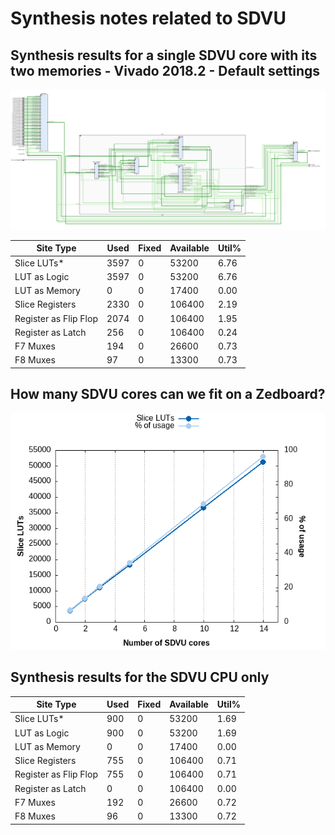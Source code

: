 # Synthesis notes related to SDVU

## Synthesis results for a single SDVU core with its two memories - Vivado 2018.2 - Default settings

![single_sdvu](./sdvu_mem.png)

|        Site Type        | Used | Fixed | Available | Util% |
|-------------------------|------|--------|-----------|-------|
| Slice LUTs*             | 3597 |     0 |     53200 |  6.76 |
|   LUT as Logic          | 3597 |     0 |     53200 |  6.76 |
|   LUT as Memory         |    0 |     0 |     17400 |  0.00 |
| Slice Registers         | 2330 |     0 |    106400 |  2.19 |
|   Register as Flip Flop | 2074 |     0 |    106400 |  1.95 |
|   Register as Latch     |  256 |     0 |    106400 |  0.24 |
| F7 Muxes                |  194 |     0 |     26600 |  0.73 |
| F8 Muxes                |   97 |     0 |     13300 |  0.73 |

## How many SDVU cores can we fit on a Zedboard?

![sdvu_synth](./gnuplot/sdvu_synth.png)

## Synthesis results for the SDVU CPU only

| Site Type | Used | Fixed | Available | Util% |
| --------- | ---- | ----- | --------- | ----- |
| Slice LUTs*             |  900 |     0 |     53200 |  1.69 |
|   LUT as Logic          |  900 |     0 |     53200 |  1.69 |
|   LUT as Memory         |    0 |     0 |     17400 |  0.00 |
| Slice Registers         |  755 |     0 |    106400 |  0.71 |
|   Register as Flip Flop |  755 |     0 |    106400 |  0.71 |
|   Register as Latch     |    0 |     0 |    106400 |  0.00 |
| F7 Muxes                |  192 |     0 |     26600 |  0.72 |
| F8 Muxes                |   96 |     0 |     13300 |  0.72 |
